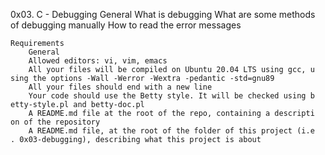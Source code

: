 0x03. C - Debugging
      General
	What is debugging
	What are some methods of debugging manually
	How to read the error messages

	Requirements
		General
		Allowed editors: vi, vim, emacs
		All your files will be compiled on Ubuntu 20.04 LTS using gcc, u		sing the options -Wall -Werror -Wextra -pedantic -std=gnu89
		All your files should end with a new line
		Your code should use the Betty style. It will be checked using b		etty-style.pl and betty-doc.pl
		A README.md file at the root of the repo, containing a descripti		on of the repository
		A README.md file, at the root of the folder of this project (i.e		. 0x03-debugging), describing what this project is about